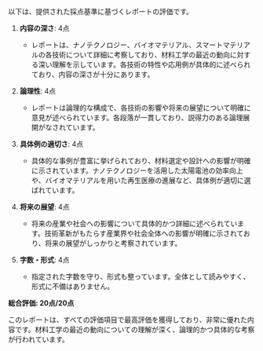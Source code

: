 以下は、提供された採点基準に基づくレポートの評価です。

1. **内容の深さ**: 4点
   - レポートは、ナノテクノロジー、バイオマテリアル、スマートマテリアルの各技術について詳細に考察しており、材料工学の最近の動向に対する深い理解を示しています。各技術の特性や応用例が具体的に述べられており、内容の深さが十分にあります。

2. **論理性**: 4点
   - レポートは論理的な構成で、各技術の影響や将来の展望について明確に意見が述べられています。各段落が一貫しており、説得力のある論理展開がなされています。

3. **具体例の適切さ**: 4点
   - 具体的な事例が豊富に挙げられており、材料選定や設計への影響が明確に示されています。ナノテクノロジーを活用した太陽電池の効率向上や、バイオマテリアルを用いた再生医療の進展など、具体例が適切に選ばれています。

4. **将来の展望**: 4点
   - 将来の産業や社会への影響について具体的かつ詳細に述べられています。技術革新がもたらす産業界や社会全体への影響が明確に示されており、将来の展望がしっかりと考察されています。

5. **字数・形式**: 4点
   - 指定された字数を守り、形式も整っています。全体として読みやすく、形式に不備はありません。

**総合評価: 20点/20点**

このレポートは、すべての評価項目で最高評価を獲得しており、非常に優れた内容です。材料工学の最近の動向についての理解が深く、論理的かつ具体的な考察が行われています。